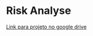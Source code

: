 # Risk Analyse


[Link para projeto no google drive](https://colab.research.google.com/drive/1FONV9kD8vj43a0-1TIhc4MUAyDnP_4im?usp=sharing)